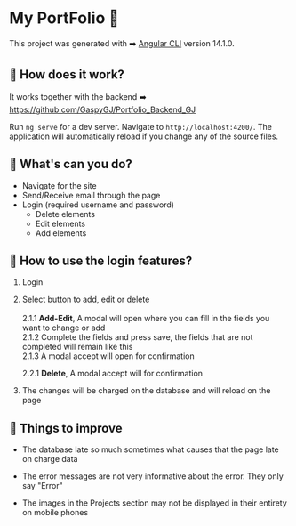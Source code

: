 # My PortFolio 💙
This project was generated with ➡️ [Angular CLI](https://github.com/angular/angular-cli) version 14.1.0.


## 🔎 How does it work?

It works together with the backend ➡️ https://github.com/GaspyGJ/Portfolio_Backend_GJ 

Run `ng serve` for a dev server. Navigate to `http://localhost:4200/`. The application will automatically reload if you change any of the source files.

## 🔎 What's can you do?

* Navigate for the site
* Send/Receive email through the page
* Login (required username and password)
    * Delete elements
    * Edit elements
    * Add elements

## 🔎 How to use the login features?

1. Login
2. Select button to add, edit or delete<br><br>
    2.1.1 **Add-Edit**, A modal will open where you can fill in the fields you want to change or add<br>
    2.1.2 Complete the fields and press save, the fields that are not completed will remain like this<br>
    2.1.3 A modal accept will open for confirmation

    2.2.1 **Delete**, A modal accept will for confirmation

3. The changes will be charged on the database and will reload on the page


## 💎 Things to improve

*  The database late so much sometimes what causes that the page late on charge data

* The error messages are not very informative about the error. They only say "Error"

* The images in the Projects section may not be displayed in their entirety on mobile phones



